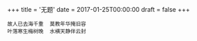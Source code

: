+++
title = '无题'
date = 2017-01-25T00:00:00
draft = false
+++

<div class="poem">

```
故人已去海千重  莫教年华掩旧容
叶落寒生梅树晚  水横天静伴云封
```

</div>
